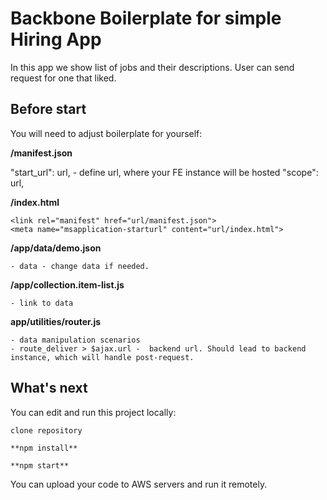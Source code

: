# Backbone Boilerplate for simple Hiring App

In this app we show list of jobs and their descriptions. User can send request for one that liked.

## Before start

You will need to adjust boilerplate for yourself:

**/manifest.json**

  "start_url": url, - define url, where your FE instance will be hosted
  "scope": url,

**/index.html**

    <link rel="manifest" href="url/manifest.json">
    <meta name="msapplication-starturl" content="url/index.html">

**/app/data/demo.json**

    - data - change data if needed.

**/app/collection.item-list.js**

    - link to data

**app/utilities/router.js**

    - data manipulation scenarios
    - route_deliver > $ajax.url -  backend url. Should lead to backend instance, which will handle post-request.

## What's next

You can edit and run this project locally:

    clone repository

    **npm install**

    **npm start**

You can upload your code to AWS servers and run it remotely.